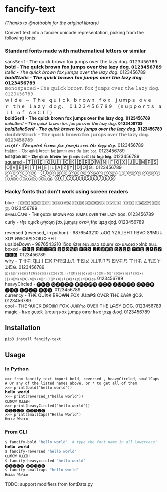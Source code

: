 # fancify-text

_(Thanks to @nottrobin for the original library)_

Convert text into a fancier unicode representation, picking from the following fonts:

### Standard fonts made with mathematical letters or similar
𝗌𝖺𝗇𝗌𝖲𝖾𝗋𝗂𝖿 - 𝖳𝗁𝖾 𝗊𝗎𝗂𝖼𝗄 𝖻𝗋𝗈𝗐𝗇 𝖿𝗈𝗑 𝗃𝗎𝗆𝗉𝗌 𝗈𝗏𝖾𝗋 𝗍𝗁𝖾 𝗅𝖺𝗓𝗒 𝖽𝗈𝗀. 𝟢𝟣𝟤𝟥𝟦𝟧𝟨𝟩𝟪𝟫  
𝗯𝗼𝗹𝗱 - 𝗧𝗵𝗲 𝗾𝘂𝗶𝗰𝗸 𝗯𝗿𝗼𝘄𝗻 𝗳𝗼𝘅 𝗷𝘂𝗺𝗽𝘀 𝗼𝘃𝗲𝗿 𝘁𝗵𝗲 𝗹𝗮𝘇𝘆 𝗱𝗼𝗴. 𝟬𝟭𝟮𝟯𝟰𝟱𝟲𝟳𝟴𝟵  
𝘪𝘵𝘢𝘭𝘪𝘤 - 𝘛𝘩𝘦 𝘲𝘶𝘪𝘤𝘬 𝘣𝘳𝘰𝘸𝘯 𝘧𝘰𝘹 𝘫𝘶𝘮𝘱𝘴 𝘰𝘷𝘦𝘳 𝘵𝘩𝘦 𝘭𝘢𝘻𝘺 𝘥𝘰𝘨. 0123456789  
𝙗𝙤𝙡𝙙𝙄𝙩𝙖𝙡𝙞𝙘 - 𝙏𝙝𝙚 𝙦𝙪𝙞𝙘𝙠 𝙗𝙧𝙤𝙬𝙣 𝙛𝙤𝙭 𝙟𝙪𝙢𝙥𝙨 𝙤𝙫𝙚𝙧 𝙩𝙝𝙚 𝙡𝙖𝙯𝙮 𝙙𝙤𝙜. 𝟬𝟭𝟮𝟯𝟰𝟱𝟲𝟳𝟴𝟵  
𝚖𝚘𝚗𝚘𝚜𝚙𝚊𝚌𝚎𝚍 - 𝚃𝚑𝚎 𝚚𝚞𝚒𝚌𝚔 𝚋𝚛𝚘𝚠𝚗 𝚏𝚘𝚡 𝚓𝚞𝚖𝚙𝚜 𝚘𝚟𝚎𝚛 𝚝𝚑𝚎 𝚕𝚊𝚣𝚢 𝚍𝚘𝚐. 𝟶𝟷𝟸𝟹𝟺𝟻𝟼𝟽𝟾𝟿  
ｗｉｄｅ － Ｔｈｅ ｑｕｉｃｋ ｂｒｏｗｎ ｆｏｘ ｊｕｍｐｓ ｏｖｅｒ ｔｈｅ ｌａｚｙ ｄｏｇ． ０１２３４５６７８９ （ｓｕｐｐｏｒｔｓ ａｌｌ ｏｆ ＡＳＣＩＩ）  
𝐛𝐨𝐥𝐝𝐒𝐞𝐫𝐢𝐟 - 𝐓𝐡𝐞 𝐪𝐮𝐢𝐜𝐤 𝐛𝐫𝐨𝐰𝐧 𝐟𝐨𝐱 𝐣𝐮𝐦𝐩𝐬 𝐨𝐯𝐞𝐫 𝐭𝐡𝐞 𝐥𝐚𝐳𝐲 𝐝𝐨𝐠. 𝟎𝟏𝟐𝟑𝟒𝟓𝟔𝟕𝟖𝟗  
𝑖𝑡𝑎𝑙𝑖𝑐𝑆𝑒𝑟𝑖𝑓 - 𝑇𝒉𝑒 𝑞𝑢𝑖𝑐𝑘 𝑏𝑟𝑜𝑤𝑛 𝑓𝑜𝑥 𝑗𝑢𝑚𝑝𝑠 𝑜𝑣𝑒𝑟 𝑡𝒉𝑒 𝑙𝑎𝑧𝑦 𝑑𝑜𝑔. 𝟎𝟏𝟐𝟑𝟒𝟓𝟔𝟕𝟖𝟗  
𝒃𝒐𝒍𝒅𝑰𝒕𝒂𝒍𝒊𝒄𝑺𝒆𝒓𝒊𝒇 - 𝑻𝒉𝒆 𝒒𝒖𝒊𝒄𝒌 𝒃𝒓𝒐𝒘𝒏 𝒇𝒐𝒙 𝒋𝒖𝒎𝒑𝒔 𝒐𝒗𝒆𝒓 𝒕𝒉𝒆 𝒍𝒂𝒛𝒚 𝒅𝒐𝒈. 𝟎𝟏𝟐𝟑𝟒𝟓𝟔𝟕𝟖𝟗  
𝕕𝕠𝕦𝕓𝕝𝕖𝕊𝕥𝕣𝕦𝕔𝕜 - 𝕋𝕙𝕖 𝕢𝕦𝕚𝕔𝕜 𝕓𝕣𝕠𝕨𝕟 𝕗𝕠𝕩 𝕛𝕦𝕞𝕡𝕤 𝕠𝕧𝕖𝕣 𝕥𝕙𝕖 𝕝𝕒𝕫𝕪 𝕕𝕠𝕘. 𝟘𝟙𝟚𝟛𝟜𝟝𝟞𝟟𝟠𝟡  
𝓼𝓬𝓻𝓲𝓹𝓽 - 𝓣𝓱𝓮 𝓺𝓾𝓲𝓬𝓴 𝓫𝓻𝓸𝔀𝓷 𝓯𝓸𝔁 𝓳𝓾𝓶𝓹𝓼 𝓸𝓿𝓮𝓻 𝓽𝓱𝓮 𝓵𝓪𝔃𝔂 𝓭𝓸𝓰. 0123456789  
𝔣𝔯𝔞𝔨𝔱𝔲𝔯 - 𝔗𝔥𝔢 𝔮𝔲𝔦𝔠𝔨 𝔟𝔯𝔬𝔴𝔫 𝔣𝔬𝔵 𝔧𝔲𝔪𝔭𝔰 𝔬𝔳𝔢𝔯 𝔱𝔥𝔢 𝔩𝔞𝔷𝔶 𝔡𝔬𝔤. 0123456789  
𝖇𝖔𝖑𝖉𝕱𝖗𝖆𝖐𝖙𝖚𝖗 - 𝕿𝖍𝖊 𝖖𝖚𝖎𝖈𝖐 𝖇𝖗𝖔𝖜𝖓 𝖋𝖔𝖝 𝖏𝖚𝖒𝖕𝖘 𝖔𝖛𝖊𝖗 𝖙𝖍𝖊 𝖑𝖆𝖟𝖞 𝖉𝖔𝖌. 0123456789  
squared - 🅃🄷🄴 🅀🅄🄸🄲🄺 🄱🅁🄾🅆🄽 🄵🄾🅇 🄹🅄🄼🄿🅂 🄾🅅🄴🅁 🅃🄷🄴 🄻🄰🅉🅈 🄳🄾🄶. 0123456789  
ⓒⓘⓡⓒⓛⓔⓓ - Ⓣⓗⓔ ⓠⓤⓘⓒⓚ ⓑⓡⓞⓦⓝ ⓕⓞⓧ ⓙⓤⓜⓟⓢ ⓞⓥⓔⓡ ⓣⓗⓔ ⓛⓐⓩⓨ ⓓⓞⓖ. ⓪①②③④⑤⑥⑦⑧⑨
### Hacky fonts that don't work using screen readers
blue - 🇹​🇭​🇪​ ​🇶​🇺​🇮​🇨​🇰​ ​🇧​🇷​🇴​🇼​🇳​ ​🇫​🇴​🇽​ ​🇯​🇺​🇲​🇵​🇸​ ​🇴​🇻​🇪​🇷​ ​🇹​🇭​🇪​ ​🇱​🇦​🇿​🇾​ ​🇩​🇴​🇬​.​ ​0​1​2​3​4​5​6​7​8​9​  
sᴍᴀʟʟCᴀᴘs - Tʜᴇ ǫᴜɪᴄᴋ ʙʀᴏᴡɴ ғᴏx ᴊᴜᴍᴘs ᴏᴠᴇʀ ᴛʜᴇ ʟᴀᴢʏ ᴅᴏɢ. 0123456789  
curly - ɬɧɛ զųıƈƙ ცཞơῳŋ ʄơҳ ʝųɱ℘ʂ ơ۷ɛཞ ɬɧɛ Ɩąʑყ ɖơɠ. 0123456789  
reversed (reversed_ in python) - 9876543210 .ວOᗡ YZA⅃ ƎHT ЯƎVO ƧꟼMUᒐ XOꟻ ИWOЯᗺ ꓘƆIUϘ ƎHT  
upsideDown - 9876543210 ˙ƃop ʎzɐן ǝɥʇ ɹǝʌo sdɯnɾ xoɟ uʍoɹq ʞɔ!nb ǝɥ⊥  
boxed - 🆃🅷🅴 🆀🆄🅸🅲🅺 🅱🆁🅾🆆🅽 🅵🅾🆇 🅹🆄🅼🅿🆂 🅾🆅🅴🆁 🆃🅷🅴 🅻🅰🆉🆈 🅳🅾🅶. 0123456789  
wiry - ㄒ卄乇 Ɋㄩ丨匚Ҝ 乃尺ㄖ山几 千ㄖ乂 ﾌㄩ爪卩丂 ㄖᐯ乇尺 ㄒ卄乇 ㄥ卂乙ㄚ ᗪㄖᎶ. 0123456789  
⒫⒜⒭⒠⒩⒯⒣⒠⒮⒤⒵⒠⒟ - 🄣⒣⒠ ⒬⒰⒤⒞⒦ ⒝⒭⒪⒲⒩ ⒡⒪⒳ ⒥⒰⒨⒫⒮ ⒪⒱⒠⒭ ⒯⒣⒠ ⒧⒜⒵⒴ ⒟⒪⒢. 0123456789  
heavyCircled - 🅣🅗🅔 🅠🅤🅘🅒🅚 🅑🅡🅞🅦🅝 🅕🅞🅧 🅙🅤🅜🅟🅢 🅞🅥🅔🅡 🅣🅗🅔 🅛🅐🅩🅨 🅓🅞🅖. 0123456789  
currency - ₮H€ QUI¢₭ ₿RO₩₦ ₣OX JU₥₱$ OV€R ₮H€ £₳₴¥ ₫O₲. 0123456789  
cool - TᕼE ᑫᑌIᑕK ᗷᖇOᗯᑎ ᖴO᙭ ᒍᑌᗰᑭᔕ OᐯEᖇ TᕼE ᒪᗩᘔY ᗪOG. 0123456789  
magic - ƚԋҽ ϙυιƈƙ Ⴆɾσɯɳ ϝσx ʝυɱρʂ σʋҽɾ ƚԋҽ ʅαȥყ ԃσɠ. 0123456789  

## Installation

``` bash
pip3 install fancify-text
```

## Usage

### In Python

``` python3
>>> from fancify_text import bold, reversed_, heavyCircled, smallCaps  # Or any of the listed names above, or * to get all of them
>>> print(bold("hello world"))
𝗵𝗲𝗹𝗹𝗼 𝘄𝗼𝗿𝗹𝗱
>>> print(reversed_("hello world"))
ᗡ⅃ЯOW O⅃⅃ƎH
>>> print(heavyCircled("hello world"))
🅗🅔🅛🅛🅞 🅦🅞🅡🅛🅓
>>> print(smallCaps("Hello World")
Hᴇʟʟᴏ Wᴏʀʟᴅ
```

### From CLI

``` bash
$ fancify-bold "hello world"  # type the font name in all lowercase!
𝗵𝗲𝗹𝗹𝗼 𝘄𝗼𝗿𝗹𝗱
$ fancify-reversed "hello world"
ᗡ⅃ЯOW O⅃⅃ƎH
$ fancify-heavycircled "hello world"
🅗🅔🅛🅛🅞 🅦🅞🅡🅛🅓
$ fancify-smallcaps "hello world"
Hᴇʟʟᴏ Wᴏʀʟᴅ
```

TODO: support modifiers from fontData.py
